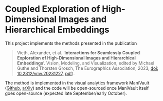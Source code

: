 # Coupled Exploration of High-Dimensional Images and Hierarchical Embeddings

This project implements the methods presented in the publication 
> Vieth, Alexander, et al. ‘**Interactions for Seamlessly Coupled Exploration of High-Dimensional Images and Hierarchical Embeddings**’. Vision, Modeling, and Visualization, edited by Michael Guthe and Thorsten Grosch, The Eurographics Association, 2023, [doi: 10.2312/vmv.20231227](https://doi.org/10.2312/vmv.20231227), [pdf](https://diglib.eg.org/bitstream/handle/10.2312/vmv20231227/063-070.pdf)).

The method is implemented in the visual analytics framework ManiVault ([Github](https://github.com/ManiVaultStudio), [arXiv](https://arxiv.org/abs/2308.01751)) and the code will be open-sourced once ManiVault itself goes open-source (expected late September/early October).
